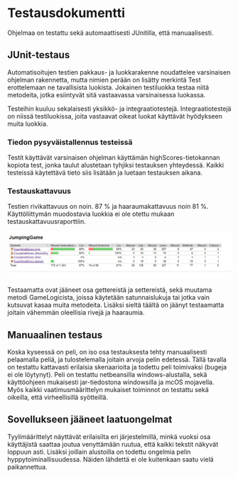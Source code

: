 # Testausdokumentti

Ohjelmaa on testattu sekä automaattisesti JUnitilla, että manuaalisesti. 

## JUnit-testaus

Automatisoitujen testien pakkaus- ja luokkarakenne noudattelee varsinaisen ohjelman 
rakennetta, mutta nimien perään on lisätty merkintä Test erottelemaan ne tavallisista 
luokista. Jokainen testiluokka testaa niitä metodeita, jotka esiintyvät sitä 
vastaavassa varsinaisessa luokassa.

Testeihin kuuluu sekalaisesti yksikkö- ja integraatiotestejä. Integraatiotestejä 
on niissä testiluokissa, joita vastaavat oikeat luokat käyttävät hyödykseen muita 
luokkia. 

### Tiedon pysyväistallennus testeissä

Testit käyttävät varsinaisen ohjelman käyttämän highScores-tietokannan kopiota 
test, jonka taulut alustetaan tyhjiksi testauksen yhteydessä. Kaikki testeissä 
käytettävä tieto siis lisätään ja luetaan testauksen aikana. 

### Testauskattavuus

Testien rivikattavuus on noin. 87 % ja haaraumakattavuus noin 81 %.
Käyttöliittymän muodostavia luokkia ei ole otettu mukaan testauskattavuusraporttiin.

![testakattavuus.jpg](https://github.com/sonjaheikkinen/ot-harjoitustyo/blob/master/dokumentointi/kuvat/testikattavuus.jpg)

Testaamatta ovat jääneet osa gettereistä ja settereistä, sekä muutama metodi 
GameLogicista, joissa käytetään satunnaislukuja tai jotka vain kutsuvat kasaa muita 
metodeita. Lisäksi sieltä täältä on jäänyt testaamatta joitain vähemmän oleellisia 
rivejä ja haaraumia.

## Manuaalinen testaus

Koska kyseessä on peli, on iso osa testauksesta tehty manuaalisesti pelaamalla peliä, 
ja tulostelemalla joitain arvoja pelin edetessä. Tällä tavalla on testattu kattavasti 
erilaisia skenaarioita ja todettu peli toimivaksi (bugeja ei ole löytynyt). Peli on 
testattu netbeansilla windows-alustalla, sekä käyttöohjeen mukaisesti jar-tiedostona 
windowsilla ja mcOS mojavella. Myös kaikki vaatimusmäärittelyn mukaiset toiminnot 
on testattu sekä oikeilla, että virheellisillä syötteillä.

## Sovellukseen jääneet laatuongelmat

Tyylimäärittelyt näyttävät erilaisilta eri järjestelmillä, minkä vuoksi osa 
käyttäjistä saattaa joutua venyttämään ruutua, että kaikki tekstit näkyvät 
loppuun asti. Lisäksi joillain alustoilla on todettu ongelmia pelin 
hyppytoiminallisuudessa. Näiden lähdettä ei ole kuitenkaan saatu vielä paikannettua. 
